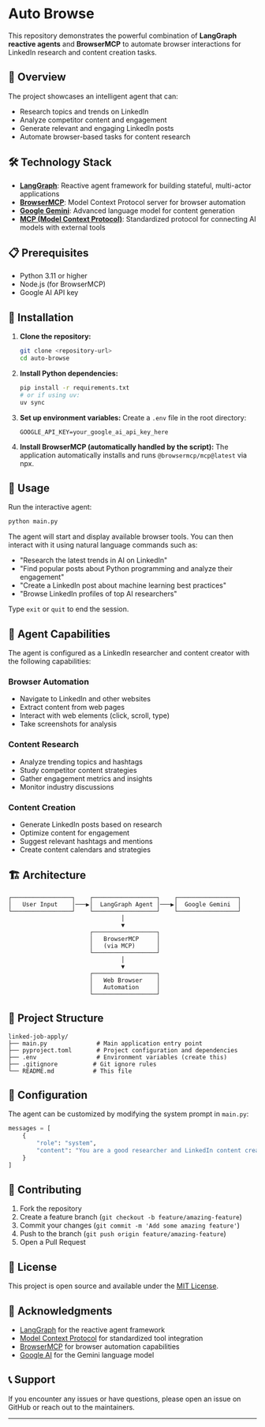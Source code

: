 # Auto Browse

This repository demonstrates the powerful combination of **LangGraph reactive agents** and **BrowserMCP** to automate browser interactions for LinkedIn research and content creation tasks.

## 🚀 Overview

The project showcases an intelligent agent that can:
- Research topics and trends on LinkedIn
- Analyze competitor content and engagement
- Generate relevant and engaging LinkedIn posts
- Automate browser-based tasks for content research

## 🛠️ Technology Stack

- **[LangGraph](https://github.com/langchain-ai/langgraph)**: Reactive agent framework for building stateful, multi-actor applications
- **[BrowserMCP](https://github.com/BrowserMCP/mcp)**: Model Context Protocol server for browser automation
- **[Google Gemini](https://ai.google.dev/)**: Advanced language model for content generation
- **[MCP (Model Context Protocol)](https://modelcontextprotocol.io/)**: Standardized protocol for connecting AI models with external tools

## 📋 Prerequisites

- Python 3.11 or higher
- Node.js (for BrowserMCP)
- Google AI API key

## 🔧 Installation

1. **Clone the repository:**
   ```bash
   git clone <repository-url>
   cd auto-browse
   ```

2. **Install Python dependencies:**
   ```bash
   pip install -r requirements.txt
   # or if using uv:
   uv sync
   ```

3. **Set up environment variables:**
   Create a `.env` file in the root directory:
   ```env
   GOOGLE_API_KEY=your_google_ai_api_key_here
   ```

4. **Install BrowserMCP (automatically handled by the script):**
   The application automatically installs and runs `@browsermcp/mcp@latest` via npx.

## 🚀 Usage

Run the interactive agent:

```bash
python main.py
```

The agent will start and display available browser tools. You can then interact with it using natural language commands such as:

- "Research the latest trends in AI on LinkedIn"
- "Find popular posts about Python programming and analyze their engagement"
- "Create a LinkedIn post about machine learning best practices"
- "Browse LinkedIn profiles of top AI researchers"

Type `exit` or `quit` to end the session.

## 🤖 Agent Capabilities

The agent is configured as a LinkedIn researcher and content creator with the following capabilities:

### Browser Automation
- Navigate to LinkedIn and other websites
- Extract content from web pages
- Interact with web elements (click, scroll, type)
- Take screenshots for analysis

### Content Research
- Analyze trending topics and hashtags
- Study competitor content strategies
- Gather engagement metrics and insights
- Monitor industry discussions

### Content Creation
- Generate LinkedIn posts based on research
- Optimize content for engagement
- Suggest relevant hashtags and mentions
- Create content calendars and strategies

## 🏗️ Architecture

```
┌─────────────────┐    ┌──────────────────┐    ┌─────────────────┐
│   User Input    │───▶│  LangGraph Agent │───▶│  Google Gemini  │
└─────────────────┘    └──────────────────┘    └─────────────────┘
                                │
                                ▼
                       ┌──────────────────┐
                       │   BrowserMCP     │
                       │   (via MCP)      │
                       └──────────────────┘
                                │
                                ▼
                       ┌──────────────────┐
                       │   Web Browser    │
                       │   Automation     │
                       └──────────────────┘
```

## 📁 Project Structure

```
linked-job-apply/
├── main.py              # Main application entry point
├── pyproject.toml       # Project configuration and dependencies
├── .env                 # Environment variables (create this)
├── .gitignore          # Git ignore rules
└── README.md           # This file
```

## 🔧 Configuration

The agent can be customized by modifying the system prompt in `main.py`:

```python
messages = [
    {
        "role": "system",
        "content": "You are a good researcher and LinkedIn content creator..."
    }
]
```

## 🤝 Contributing

1. Fork the repository
2. Create a feature branch (`git checkout -b feature/amazing-feature`)
3. Commit your changes (`git commit -m 'Add some amazing feature'`)
4. Push to the branch (`git push origin feature/amazing-feature`)
5. Open a Pull Request

## 📝 License

This project is open source and available under the [MIT License](LICENSE).

## 🙏 Acknowledgments

- [LangGraph](https://github.com/langchain-ai/langgraph) for the reactive agent framework
- [Model Context Protocol](https://modelcontextprotocol.io/) for standardized tool integration
- [BrowserMCP](https://github.com/modelcontextprotocol/servers) for browser automation capabilities
- [Google AI](https://ai.google.dev/) for the Gemini language model

## 📞 Support

If you encounter any issues or have questions, please open an issue on GitHub or reach out to the maintainers.

---
